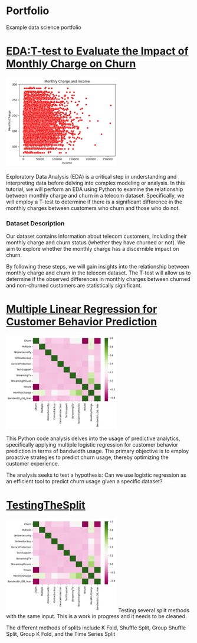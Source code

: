 # Portfolio
Example data science portfolio
# [EDA:T-test to Evaluate the Impact of Monthly Charge on Churn](https://github.com/computerscienceiscool/EDA)
<!--![Graph of Montly Charge vs Monthly Income](MonthlyChargeIncome.jpg) -->
<img src="MonthlyChargeIncome.jpg" alt="Alternate Text" width="300"/>

Exploratory Data Analysis (EDA) is a critical step in understanding and interpreting data before delving into complex modeling or analysis. In this tutorial, we will perform an EDA using Python to examine the relationship between monthly charge and churn in a telecom dataset. Specifically, we will employ a T-test to determine if there is a significant difference in the monthly charges between customers who churn and those who do not.  
### Dataset Description
Our dataset contains information about telecom customers, including their monthly charge and churn status (whether they have churned or not). We aim to explore whether the monthly charge has a discernible impact on churn.
 
By following these steps, we will gain insights into the relationship between monthly charge and churn in the telecom dataset. The T-test will allow us to determine if the observed differences in monthly charges between churned and non-churned customers are statistically significant.
 


# [Multiple Linear Regression for Customer Behavior Prediction](https://github.com/computerscienceiscool/Portfolio)
<!--![Graph of Montly Charge vs Monthly Income](MonthlyChargeIncome.jpg) -->
<img src="MLR.jpg" alt="Alternate Text" width="300"/>



This Python code analysis delves into the usage of predictive analytics, specifically applying multiple logistic regression for customer behavior prediction in terms of bandwidth usage. The primary objective is to employ proactive strategies to predict churn usage, thereby optimizing the customer experience.

The analysis seeks to test a hypothesis: Can we use logistic regression as an efficient tool to predict churn usage given a specific dataset?


# [TestingTheSplit](https://github.com/computerscienceiscool/TestingTheSplit)
<!--![Testing the Split](Split.jpg) -->
<img src="MLR.jpg" alt="Alternate Text" width="300"/>
Testing several split methods with the same input.  This is a work in progress and it needs to be cleaned.

The different methods of splits include K Fold, Shuffle Split, Group Shuffle Split, Group K Fold, and the Time Series Split
